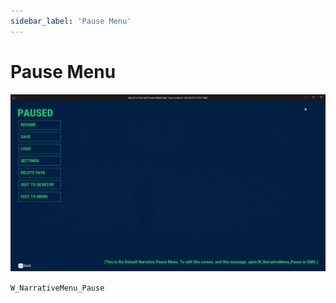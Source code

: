 ```yaml
---
sidebar_label: 'Pause Menu'
---
```


# Pause Menu

![pausemenu.png](..%2F..%2F..%2Fstatic%2Fimg%2Fpro%2Fdemo-map%2Fpausemenu.png)

`W_NarrativeMenu_Pause`

